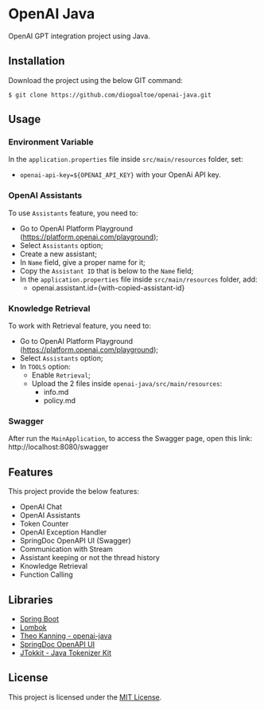 # OpenAI Java
OpenAI GPT integration project using Java.

## Installation

Download the project using the below GIT command:
```
$ git clone https://github.com/diogoaltoe/openai-java.git
```

## Usage

### Environment Variable

In the `application.properties` file inside `src/main/resources` folder, set:
- `openai-api-key=${OPENAI_API_KEY}` with your OpenAi API key.

### OpenAI Assistants
To use `Assistants` feature, you need to:
- Go to OpenAI Platform Playground (https://platform.openai.com/playground);
- Select `Assistants` option;
- Create a new assistant;
- In `Name` field, give a proper name for it;
- Copy the `Assistant ID` that is below to the `Name` field;
- In the `application.properties` file inside `src/main/resources` folder, add:
  - openai.assistant.id={with-copied-assistant-id}

### Knowledge Retrieval

To work with Retrieval feature, you need to:
- Go to OpenAI Platform Playground (https://platform.openai.com/playground);
- Select `Assistants` option;
- In `TOOLS` option:
  - Enable `Retrieval`;
  - Upload the 2 files inside `openai-java/src/main/resources`:
    - info.md
    - policy.md

### Swagger

After run the `MainApplication`, to access the Swagger page, open this link: http://localhost:8080/swagger


## Features

This project provide the below features:
- OpenAI Chat
- OpenAI Assistants
- Token Counter
- OpenAI Exception Handler
- SpringDoc OpenAPI UI (Swagger)
- Communication with Stream
- Assistant keeping or not the thread history
- Knowledge Retrieval
- Function Calling


## Libraries

- [Spring Boot](https://spring.io/)
- [Lombok](https://projectlombok.org/)
- [Theo Kanning - openai-java](https://github.com/TheoKanning/openai-java)
- [SpringDoc OpenAPI UI](https://springdoc.org/)
- [JTokkit - Java Tokenizer Kit](https://github.com/knuddelsgmbh/jtokkit)


## License

This project is licensed under the [MIT License](https://opensource.org/licenses/MIT).
